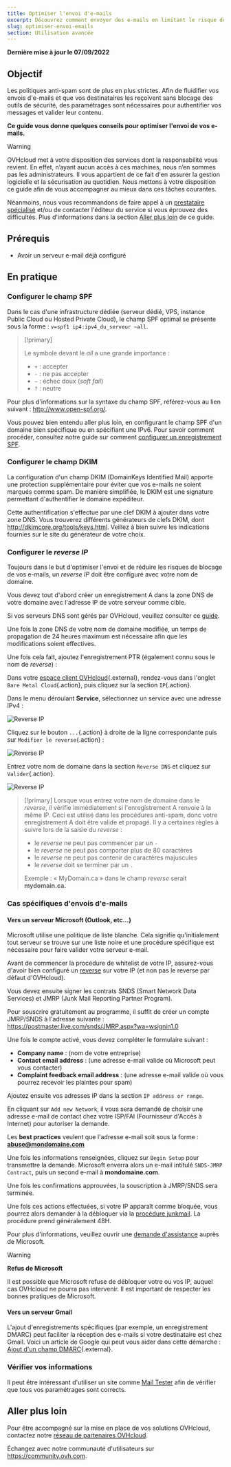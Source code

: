 ```yaml
---
title: Optimiser l'envoi d'e-mails
excerpt: Découvrez comment envoyer des e-mails en limitant le risque de spam
slug: optimiser-envoi-emails
section: Utilisation avancée
---
```


**Dernière mise à jour le 07/09/2022**

## Objectif

Les politiques anti-spam sont de plus en plus strictes. Afin de fluidifier vos envois d'e-mails et que vos destinataires les reçoivent sans blocage des outils de sécurité, des paramétrages sont nécessaires pour authentifier vos messages et valider leur contenu.

**Ce guide vous donne quelques conseils pour optimiser l'envoi de vos e-mails.**

> [!warning]
>
> OVHcloud met à votre disposition des services dont la responsabilité vous revient. En effet, n’ayant aucun accès à ces machines, nous n’en sommes pas les administrateurs. Il vous appartient de ce fait d'en assurer la gestion logicielle et la sécurisation au quotidien. Nous mettons à votre disposition ce guide afin de vous accompagner au mieux dans ces tâches courantes.
>
> Néanmoins, nous vous recommandons de faire appel à un [prestataire spécialisé](https://partner.ovhcloud.com/fr/) et/ou de contacter l'éditeur du service si vous éprouvez des difficultés. Plus d'informations dans la section [Aller plus loin](#aller-plus-loin) de ce guide.
>

## Prérequis

- Avoir un serveur e-mail déjà configuré

## En pratique

### Configurer le champ SPF

Dans le cas d'une infrastructure dédiée (serveur dédié, VPS, instance Public Cloud ou Hosted Private Cloud), le champ SPF optimal se présente sous la forme :  `v=spf1 ip4:ipv4_du_serveur ~all`.

> [!primary]
>
> Le symbole devant le *all* a une grande importance :
>
> - `+` : accepter
> - `-` : ne pas accepter
> - `~` : échec doux (*soft fail*)
> - `?` : neutre
>

Pour plus d'informations sur la syntaxe du champ SPF, référez-vous au lien suivant : <http://www.open-spf.org/>.

Vous pouvez bien entendu aller plus loin, en configurant le champ SPF d'un domaine bien spécifique ou en spécifiant une IPv6. Pour savoir comment procéder, consultez notre guide sur comment [configurer un enregistrement SPF](https://docs.ovh.com/fr/domains/le-champ-spf/).

### Configurer le champ DKIM

La configuration d'un champ DKIM (DomainKeys Identified Mail) apporte une protection supplémentaire pour éviter que vos e-mails ne soient marqués comme spam. De manière simplifiée, le DKIM est une signature permettant d'authentifier le domaine expéditeur.

Cette authentification s'effectue par une clef DKIM à ajouter dans votre zone DNS. Vous trouverez différents générateurs de clefs DKIM, dont <http://dkimcore.org/tools/keys.html>. Veillez à bien suivre les indications fournies sur le site du générateur de votre choix.

### Configurer le *reverse IP* <a name="reverseip"></a>

Toujours dans le but d'optimiser l'envoi et de réduire les risques de blocage de vos e-mails, un *reverse IP* doit être configuré avec votre nom de domaine.

Vous devez tout d'abord créer un enregistrement A dans la zone DNS de votre domaine avec l'adresse IP de votre serveur comme cible.

Si vos serveurs DNS sont gérés par OVHcloud, veuillez consulter ce [guide](https://docs.ovh.com/fr/domains/editer-ma-zone-dns/#acceder-a-la-gestion-dune-zone-dns-ovhcloud).

Une fois la zone DNS de votre nom de domaine modifiée, un temps de propagation de 24 heures maximum est nécessaire afin que les modifications soient effectives.

Une fois cela fait, ajoutez l'enregistrement PTR (également connu sous le nom de *reverse*) :

Dans votre [espace client OVHcloud](https://www.ovh.com/auth/?action=gotomanager&from=https://www.ovh.com/fr/&ovhSubsidiary=fr){.external}, rendez-vous dans l'onglet `Bare Metal Cloud`{.action}, puis cliquez sur la section `IP`{.action}. 

Dans le menu déroulant **Service**, sélectionnez un service avec une adresse IPv4 :

![Reverse IP](images/servicedropmenu.png)

Cliquez sur le bouton `...`{.action} à droite de la ligne correspondante puis sur `Modifier le reverse`{.action} :

![Reverse IP](images/setreversedns.png)

Entrez votre nom de domaine dans la section `Reverse DNS` et cliquez sur `Valider`{.action}.

![Reverse IP](images/enterreverse.png)

> [!primary]
> Lorsque vous entrez votre nom de domaine dans le *reverse*, il vérifie immédiatement si l'enregistrement A renvoie à la même IP. Ceci est utilisé dans les procédures anti-spam, donc votre enregistrement A doit être valide et propagé. Il y a certaines règles à suivre lors de la saisie du *reverse* :
>
>  - le *reverse* ne peut pas commencer par un `-`
>  - le *reverse* ne peut pas comporter plus de 80 caractères
>  - le *reverse* ne peut pas contenir de caractères majuscules
>  - le *reverse* doit se terminer par un `.`
>
> Exemple : « MyDomain.ca » dans le champ *reverse* serait **mydomain.ca.**
>

### Cas spécifiques d'envois d'e-mails

#### Vers un serveur Microsoft (Outlook, etc...)
 
Microsoft utilise une politique de liste blanche. Cela signifie qu'initialement tout serveur se trouve sur une liste noire et une procédure spécifique est nécessaire pour faire valider votre serveur e-mail.

Avant de commencer la procédure de whitelist de votre IP, assurez-vous d'avoir bien configuré un [reverse](#reverseip) sur votre IP (et non pas le reverse par défaut d'OVHcloud).

Vous devez ensuite signer les contrats SNDS (Smart Network Data Services) et JMRP (Junk Mail Reporting Partner Program).

Pour souscrire gratuitement au programme, il suffit de créer un compte JMRP/SNDS à l'adresse suivante :
<https://postmaster.live.com/snds/JMRP.aspx?wa=wsignin1.0>

Une fois le compte activé, vous devez compléter le formulaire suivant :

- **Company name** : (nom de votre entreprise)
- **Contact email address** : (une adresse e-mail valide où Microsoft peut vous contacter)
- **Complaint feedback email address** : (une adresse e-mail valide où vous pourrez recevoir les plaintes pour spam)

Ajoutez ensuite vos adresses IP dans la section `IP address or range`.

En cliquant sur `Add new Network`, il vous sera demandé de choisir une adresse e-mail de contact chez votre ISP/FAI (Fournisseur d'Accès à Internet) pour autoriser la demande.

Les **best practices** veulent que l'adresse e-mail soit sous la forme : **abuse@mondomaine.com**

Une fois les informations renseignées, cliquez sur `Begin Setup` pour transmettre la demande. Microsoft enverra alors un e-mail intitulé `SNDS-JMRP Contract`, puis un second e-mail à **mondomaine.com**.

Une fois les confirmations approuvées, la souscription à JMRP/SNDS sera terminée.

Une fois ces actions effectuées, si votre IP apparaît comme bloquée, vous pourrez alors demander à la débloquer via la [procédure junkmail](https://support.microsoft.com/en-us/getsupport?oaspworkflow=start_1.0.0.0&wfname=capsub&productkey=edfsmsbl3&locale=en-us&ccsid=635857671692853062). La procédure prend généralement 48H.

Pour plus d'informations, veuillez ouvrir une [demande d'assistance](https://support.microsoft.com/en-us/getsupport?oaspworkflow=start_1.0.0.0&wfname=capsub&productkey=edfsmsbl3&ccsid=6364926882037750656) auprès de Microsoft.

> [!warning]
>
> **Refus de Microsoft**
>
> Il est possible que Microsoft refuse de débloquer votre ou vos IP, auquel cas OVHcloud ne pourra pas intervenir. Il est important de respecter les bonnes pratiques de Microsoft.
>

#### Vers un serveur Gmail

L'ajout d'enregistrements spécifiques (par exemple, un enregistrement DMARC) peut faciliter la réception des e-mails si votre destinataire est chez Gmail. Voici un article de Google qui peut vous aider dans cette démarche : [Ajout d'un champ DMARC](https://support.google.com/a/answer/2466563?hl=fr){.external}.

### Vérifier vos informations

Il peut être intéressant d'utiliser un site comme [Mail Tester](http://www.mail-tester.com/) afin de vérifier que tous vos paramétrages sont corrects.

## Aller plus loin

Pour être accompagné sur la mise en place de vos solutions OVHcloud, contactez notre [réseau de partenaires OVHcloud](https://partner.ovhcloud.com/fr/directory/).

Échangez avec notre communauté d'utilisateurs sur <https://community.ovh.com>.
